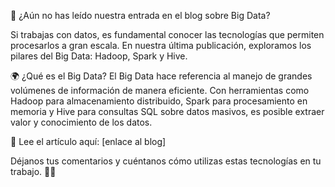 📢 ¿Aún no has leído nuestra entrada en el blog sobre Big Data?

Si trabajas con datos, es fundamental conocer las tecnologías que permiten procesarlos a gran escala. En nuestra última publicación, exploramos los pilares del Big Data: Hadoop, Spark y Hive.

🌍 ¿Qué es el Big Data?
El Big Data hace referencia al manejo de grandes volúmenes de información de manera eficiente. Con herramientas como Hadoop para almacenamiento distribuido, Spark para procesamiento en memoria y Hive para consultas SQL sobre datos masivos, es posible extraer valor y conocimiento de los datos.

🔗 Lee el artículo aquí: [enlace al blog]

Déjanos tus comentarios y cuéntanos cómo utilizas estas tecnologías en tu trabajo. 🚀💡

